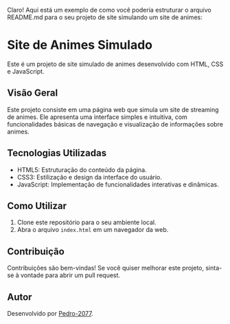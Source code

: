 Claro! Aqui está um exemplo de como você poderia estruturar o arquivo README.md para o seu projeto de site simulando um site de animes:

# Site de Animes Simulado

Este é um projeto de site simulado de animes desenvolvido com HTML, CSS e JavaScript.

## Visão Geral

Este projeto consiste em uma página web que simula um site de streaming de animes. Ele apresenta uma interface simples e intuitiva, com funcionalidades básicas de navegação e visualização de informações sobre animes.

## Tecnologias Utilizadas

- HTML5: Estruturação do conteúdo da página.
- CSS3: Estilização e design da interface do usuário.
- JavaScript: Implementação de funcionalidades interativas e dinâmicas.

## Como Utilizar

1. Clone este repositório para o seu ambiente local.
2. Abra o arquivo `index.html` em um navegador da web.

## Contribuição

Contribuições são bem-vindas! Se você quiser melhorar este projeto, sinta-se à vontade para abrir um pull request.

## Autor

Desenvolvido por [Pedro-2077](https://github.com/Pedro-2077).

